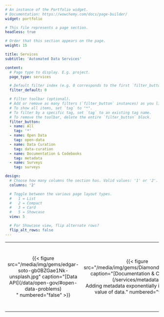 ```yaml
---
# An instance of the Portfolio widget.
# Documentation: https://wowchemy.com/docs/page-builder/
widget: portfolio

# This file represents a page section.
headless: true

# Order that this section appears on the page.
weight: 15

title: Services
subtitle: 'Automated Data Services'

content:
  # Page type to display. E.g. project.
  page_type: services

  # Default filter index (e.g. 0 corresponds to the first `filter_button` instance below).
  filter_default: 0

  # Filter toolbar (optional).
  # Add or remove as many filters (`filter_button` instances) as you like.
  # To show all items, set `tag` to "*".
  # To filter by a specific tag, set `tag` to an existing tag name.
  # To remove the toolbar, delete the entire `filter_button` block.
  filter_button:
  - name: All
    tag: '*'
  - name: Open Data
    tag: open-data
  - name: Data Curation
    tag: data-curation
  - name: Documentation & Codebooks
    tag: metadata
  - name: Surveys
    tag: surveys

design:
  # Choose how many columns the section has. Valid values: '1' or '2'.
  columns: '2'

  # Toggle between the various page layout types.
  #   1 = List
  #   2 = Compact
  #   3 = Card
  #   5 = Showcase
  view: 5

  # For Showcase view, flip alternate rows?
  flip_alt_rows: false
---
```



<table>
<colgroup>
<col style="width: 25%" />
<col style="width: 25%" />
<col style="width: 25%" />
<col style="width: 25%" />
</colgroup>
<tbody>
<tr class="odd">
<td style="text-align: center;">{{< figure src="/media/img/gems/edgar-soto-gb0BZGae1Nk-unsplash.jpg" caption="[Data API](/data/open-gov/#open-data-problems)</br>" numbered="false" >}}</td>
<td style="text-align: center;">{{< figure src="/media/img/gems/Diamond_Polisher.jpg" caption="[Documentation & Codebooks](/services/metadata/)</br>Adding metadata exponentially increases the value of data." numbered="false" >}}</td>
<td style="text-align: center;">{{< figure src="/media/img/gems/Uncut-diamond_Edit.jpg" caption="[Metadata: Documentation & Codebooks](/data/open-gov/#is-there-value-left-in-open-data)</br>Data is only potential information, raw and unprocessed" numbered="false" >}}</td>
<td style="text-align: center;">{{< figure src="/media/img/gems/Udachnaya_pipe.jpg" caption="[Data Curation](/data/open-gov/#data-integration)</br>Data sits everywhere and it is not easy to find even at home." numbered="false" >}}</td>
</tr>
</tbody>
</table>

